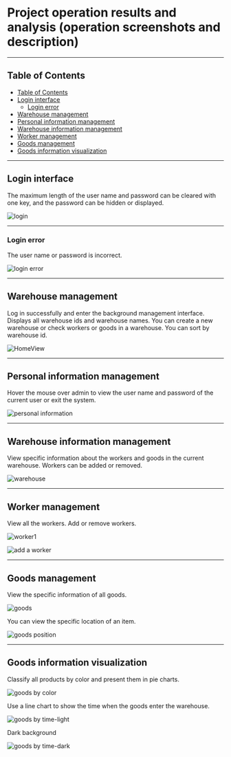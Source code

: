 # **Project operation results and analysis (operation screenshots and description)** 

------

## Table of Contents

- [Table of Contents](#table-of-contents)
- [Login interface](#login-interface)
  - [Login error](#login-error)
- [Warehouse management](#warehouse-management)
- [Personal information management](#personal-information-management)
- [Warehouse information management](#warehouse-information-management)
- [Worker management](#worker-management)
- [Goods management](#goods-management)
- [Goods information visualization](#goods-information-visualization)


------

## Login interface

The maximum length of the user name and password can be cleared with one key, and the password can be hidden or displayed.

![login](doc\screenshot\login.png)

------

### Login error

The user name or password is incorrect.

![login error](doc\screenshot\login%20error.png)

------

## Warehouse management

Log in successfully and enter the background management interface. Displays all warehouse ids and warehouse names. You can create a new warehouse or check workers or goods in a warehouse. You can sort by warehouse id.

![HomeView](doc\screenshot\HomeView.png)

------

## Personal information management

Hover the mouse over admin to view the user name and password of the current user or exit the system.

![personal information](doc\screenshot\personal%20information.png)

------

## Warehouse information management

View specific information about the workers and goods in the current warehouse. Workers can be added or removed.

![warehouse](doc\screenshot\warehouse.png)

------

## Worker management

View all the workers. Add or remove workers.

![worker1](doc\screenshot\worker1.png)

![add a worker](doc\screenshot\add%20a%20worker.png)

------

## Goods management

View the specific information of all goods.

![goods](doc\screenshot\goods.png)

You can view the specific location of an item.

![goods position](doc\screenshot\goods%20position.png)

------

## Goods information visualization

Classify all products by color and present them in pie charts.

![goods by color](doc\screenshot\goods%20by%20color.png)

Use a line chart to show the time when the goods enter the warehouse.

![goods by time-light](doc\screenshot\goods%20by%20time-light.png)

Dark background

![goods by time-dark](doc\screenshot\goods%20by%20time-dark.png)